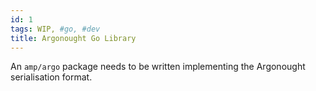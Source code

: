 ```yaml
---
id: 1
tags: WIP, #go, #dev
title: Argonought Go Library
---
```


An `amp/argo` package needs to be written implementing the Argonought serialisation format.